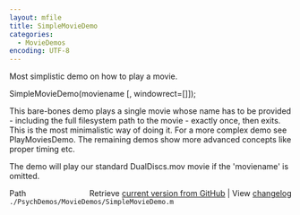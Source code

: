 ```yaml
---
layout: mfile
title: SimpleMovieDemo
categories:
  - MovieDemos
encoding: UTF-8
---
```


Most simplistic demo on how to play a movie.

SimpleMovieDemo\(moviename \[, windowrect=\[\]\]\);

This bare-bones demo plays a single movie whose name has to be provided -
including the full filesystem path to the movie - exactly once, then
exits. This is the most minimalistic way of doing it. For a more complex
demo see PlayMoviesDemo. The remaining demos show more advanced concepts
like proper timing etc.

The demo will play our standard DualDiscs.mov movie if the 'moviename' is
omitted.



<div class="code_header" style="text-align:right;">
  <span style="float:left;">Path&nbsp;&nbsp;</span> <span class="counter">Retrieve <a href=
  "https://raw.github.com/Psychtoolbox-3/Psychtoolbox-3/beta/./PsychDemos/MovieDemos/SimpleMovieDemo.m">current version from GitHub</a> | View <a href=
  "https://github.com/Psychtoolbox-3/Psychtoolbox-3/commits/beta/./PsychDemos/MovieDemos/SimpleMovieDemo.m">changelog</a></span>
</div>
<div class="code">
  <code>./PsychDemos/MovieDemos/SimpleMovieDemo.m</code>
</div>
